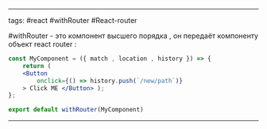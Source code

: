 ____

tags: #react #withRouter #React-router 

#withRouter - это компонент высшего порядка , он передаёт компоненту объект react router :

~~~jsx
const MyComponent = ({ match , location , history }) => {
	return (
	<Button
		onclick={() => history.push(`/new/path`)}
	> Click ME </Button> );
};

export default withRouter(MyComponent)
~~~
_____

